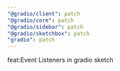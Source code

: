 ```yaml
---
"@gradio/client": patch
"@gradio/core": patch
"@gradio/sidebar": patch
"@gradio/sketchbox": patch
"gradio": patch
---
```


feat:Event Listeners in gradio sketch
